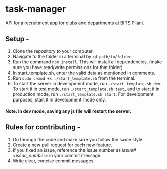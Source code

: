 # task-manager
API for a recruitment app for clubs and departments at BITS Pilani.


## Setup - 
1. Clone the repository to your computer.
2. Navigate to the folder in a terminal by `cd path/to/folder`
3. Run the command `npm install`. This will install all dependencies. (make sure you have read/write permissions for that folder)
4. In start_template.sh, enter the valid data as mentioned in comments.
5. Run `sudo chmod +x ./start_template.sh` from the terminal.
6. To start the server in development mode, run `./start_template.sh dev`. To start it in test mode, run `./start_template.sh test`,
and to start it in production mode, run `./start_template.sh start`. For development purposes, start it in development mode only.

#### Note: In dev mode, saving any js file will restart the server.


## Rules for contributing - 
1. Go through the code and make sure you follow the same style.
2. Create a new pull request for each new feature.
3. If you fixed an issue, reference the issue number as _issue#<issue_number>_ in your commit message.
4. Write clear, concise commit messages.
